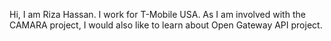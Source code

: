 Hi, I am Riza Hassan. 
I work for T-Mobile USA. As I am involved with the CAMARA project, I would also like to learn about Open Gateway API project. 
